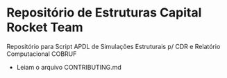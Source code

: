 # Repositório de Estruturas Capital Rocket Team 
Repositório para Script APDL de Simulações Estruturais p/ CDR e Relatório Computacional COBRUF
* Leiam o arquivo CONTRIBUTING.md
